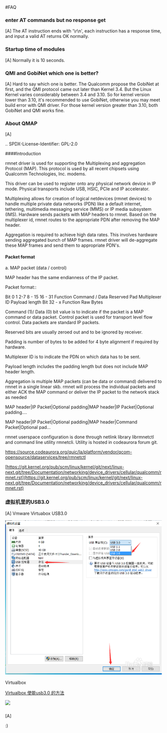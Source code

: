#FAQ


### enter AT commands but no response get

[A] The AT instruction ends with '\r\n', each instruction has a response time, and input a valid AT returns OK normally.


###  Startup time of modules

[A] Normally it is 10 seconds.

### QMI and GobiNet which one is better?

[A] Hard to say which one is better. The Qualcomm propose the GobiNet at first, and the QMI protocol came out later than Kernel 3.4. But the Linux Kernel varies considerably between 3.4 and 3.10. So for kernel version lower than 3.10, it's recommended to use GobiNet, otherwise you may meet build error with QMI driver. For those kernel version greater than 3.10, both GobiNet and QMI works fine.


### About QMAP

[A] 

.. SPDX-License-Identifier: GPL-2.0


####Introduction

rmnet driver is used for supporting the Multiplexing and aggregation
Protocol (MAP). This protocol is used by all recent chipsets using Qualcomm
Technologies, Inc. modems.

This driver can be used to register onto any physical network device in
IP mode. Physical transports include USB, HSIC, PCIe and IP accelerator.

Multiplexing allows for creation of logical netdevices (rmnet devices) to
handle multiple private data networks (PDN) like a default internet, tethering,
multimedia messaging service (MMS) or IP media subsystem (IMS). Hardware sends
packets with MAP headers to rmnet. Based on the multiplexer id, rmnet
routes to the appropriate PDN after removing the MAP header.

Aggregation is required to achieve high data rates. This involves hardware
sending aggregated bunch of MAP frames. rmnet driver will de-aggregate
these MAP frames and send them to appropriate PDN's.

#### Packet format

a. MAP packet (data / control)

MAP header has the same endianness of the IP packet.

Packet format::

  Bit             0             1           2-7      8 - 15           16 - 31
  Function   Command / Data   Reserved     Pad   Multiplexer ID    Payload length
  Bit            32 - x
  Function     Raw  Bytes

Command (1)/ Data (0) bit value is to indicate if the packet is a MAP command
or data packet. Control packet is used for transport level flow control. Data
packets are standard IP packets.

Reserved bits are usually zeroed out and to be ignored by receiver.

Padding is number of bytes to be added for 4 byte alignment if required by
hardware.

Multiplexer ID is to indicate the PDN on which data has to be sent.

Payload length includes the padding length but does not include MAP header
length.

Aggregation is multiple MAP packets (can be data or command) delivered to rmnet in a single linear skb. rmnet will process the individual packets and either ACK the MAP command or deliver the IP packet to the network stack as needed

MAP header|IP Packet|Optional padding|MAP header|IP Packet|Optional padding....

MAP header|IP Packet|Optional padding|MAP header|Command Packet|Optional pad...

rmnet userspace configuration is done through netlink library librmnetctl and command line utility rmnetcli. Utility is hosted in codeaurora forum git.

https://source.codeaurora.org/quic/la/platform/vendor/qcom-opensource/dataservices/tree/rmnetctl

[https://git.kernel.org/pub/scm/linux/kernel/git/next/linux-next.git/tree/Documentation/networking/device_drivers/cellular/qualcomm/rmnet.rst](https://git.kernel.org/pub/scm/linux/kernel/git/next/linux-next.git/tree/Documentation/networking/device_drivers/cellular/qualcomm/rmnet.rst)

### 虚拟机里的USB3.0

[A] Vmware Virtuabox USB3.0

![](imgs/VMwareUSB3.0.jpg)


Virtualbox

[Virtualbox 使能usb3.0 的方法](https://techsviewer.com/how-to-install-virtualbox-extension-pack-and-enable-usb-3-0/)


![](imgs/enble-USB-3.0-in-VirtualBox.jpg)


### 

[A] 




























:)
